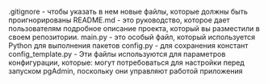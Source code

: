 .gitignore - чтобы указать в нем новые файлы, которые должны быть проигнорированы
README.md - это руководство, которое дает пользователям подробное описание проекта, который вы разместили в своем репозитории.
main.py - это особый файл, который используется Python для выполнения пакетов
config.py - для сохранения констант
config_template.py - Эти файлы используются для параметров конфигурации, которые: могут потребоваться для настройки перед запуском pgAdmin, поскольку они управляют работой приложения 